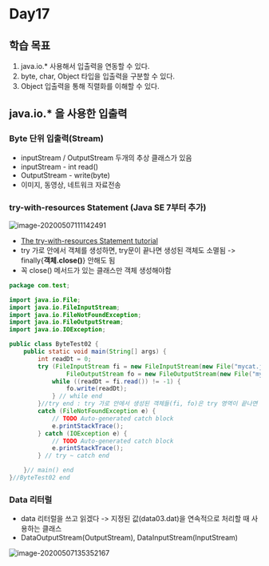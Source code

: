 # Day17

## 학습 목표 

1. java.io.* 사용해서 입출력을 연동할 수 있다. 
2. byte, char, Object 타입을 입출력을 구분할 수 있다.
3. Object 입출력을 통해 직렬화를 이해할 수 있다. 



## java.io.* 을 사용한 입출력

### Byte 단위 입출력(Stream) 

- inputStream / OutputStream 두개의 추상 클래스가 있음 
- inputStream - int read()
- OutputStream - write(byte)
- 이미지, 동영상, 네트워크 자료전송



### try-with-resources Statement (Java SE 7부터 추가)

![image-20200507111142491](https://tva1.sinaimg.cn/large/007S8ZIlgy1gejny9ozvwj30sq06gdgj.jpg)

- [The try-with-resources Statement tutorial](https://docs.oracle.com/javase/tutorial/essential/exceptions/tryResourceClose.html)
- try 가로 안에서 객체를 생성하면, try문이 끝나면 생성된 객체도 소멸됨 -> finally{**객체.close()**} 안해도 됨 
- 꼭 close() 메서드가 있는 클래스만 객체 생성해야함 

```java
package com.test;

import java.io.File;
import java.io.FileInputStream;
import java.io.FileNotFoundException;
import java.io.FileOutputStream;
import java.io.IOException;

public class ByteTest02 {
	public static void main(String[] args) {
		int readDt = 0;
		try (FileInputStream fi = new FileInputStream(new File("mycat.jpg"));
				FileOutputStream fo = new FileOutputStream(new File("mycat_res02.jpg"));) {
			while ((readDt = fi.read()) != -1) {
				fo.write(readDt);
			} // while end
		}//try end : try 가로 안에서 생성된 객체들(fi, fo)은 try 영역이 끝나면 소멸 됨 -> close 안해도 됨  
		catch (FileNotFoundException e) {
			// TODO Auto-generated catch block
			e.printStackTrace();
		} catch (IOException e) {
			// TODO Auto-generated catch block
			e.printStackTrace();
		} // try ~ catch end

	}// main() end
}//ByteTest02 end 
```



### Data 리터럴

- data 리터럴을 쓰고 읽겠다 -> 지정된 값(data03.dat)을 연속적으로 처리할 때 사용하는 클래스 
- DataOutputStream(OutputStream), DataInputStream(InputStream) 

![image-20200507135352167](https://tva1.sinaimg.cn/large/007S8ZIlgy1gejsn29cthj30ul0rs4j6.jpg)